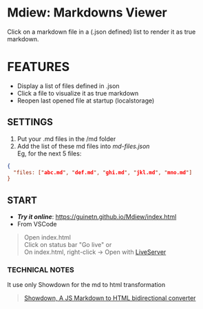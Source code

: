 # Mdiew: Markdowns Viewer

Click on a markdown file in a (.json defined) list to render it as true markdown.

# FEATURES
- Display a list of files defined in .json
- Click a file to visualize it as true markdown
- Reopen last opened file at startup (localstorage)

## SETTINGS
1. Put your .md files in the /md folder
2. Add the list of these md files into *md-files.json*  
Eg, for the next 5 files:

```json
{ 
  "files: ["abc.md", "def.md", "ghi.md", "jkl.md", "mno.md"] 
}
```

## START

- ***Try it online***: https://guinetn.github.io/Mdiew/index.html  
- From VSCode  
> Open index.html  
> Click on status bar "Go live" or  
> On index.html, right-click → Open with [LiveServer](https://marketplace.visualstudio.com/items?itemName=ritwickdey.LiveServer)  

### TECHNICAL NOTES

It use only Showdown for the md to html transformation
> [Showdown, A JS Markdown to HTML bidirectional converter](http://showdownjs.com)